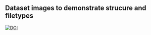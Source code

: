 ## Dataset images to demonstrate strucure and filetypes

[![DOI](https://zenodo.org/badge/DOI/10.5281/zenodo.4716654.svg)](https://doi.org/10.5281/zenodo.4716654)
